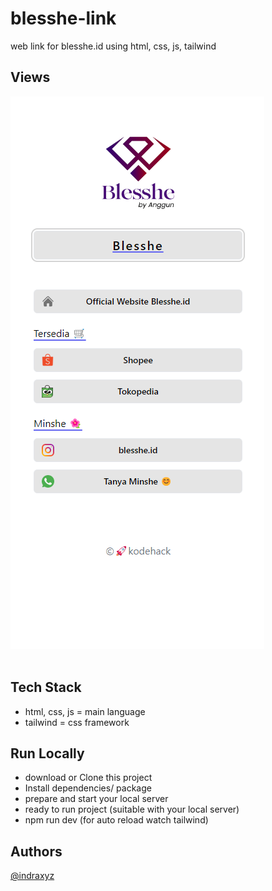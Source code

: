 # blesshe-link

web link for blesshe.id using html, css, js, tailwind

## Views

<img src="https://github.com/indracahyae/blesshe-link/blob/main/assets/page-link.png">
<br><br>

## Tech Stack

- html, css, js = main language
- tailwind = css framework

## Run Locally

- download or Clone this project
- Install dependencies/ package
- prepare and start your local server
- ready to run project (suitable with your local server)
- npm run dev (for auto reload watch tailwind)

## Authors

[@indraxyz](https://www.github.com/indraxyz)
